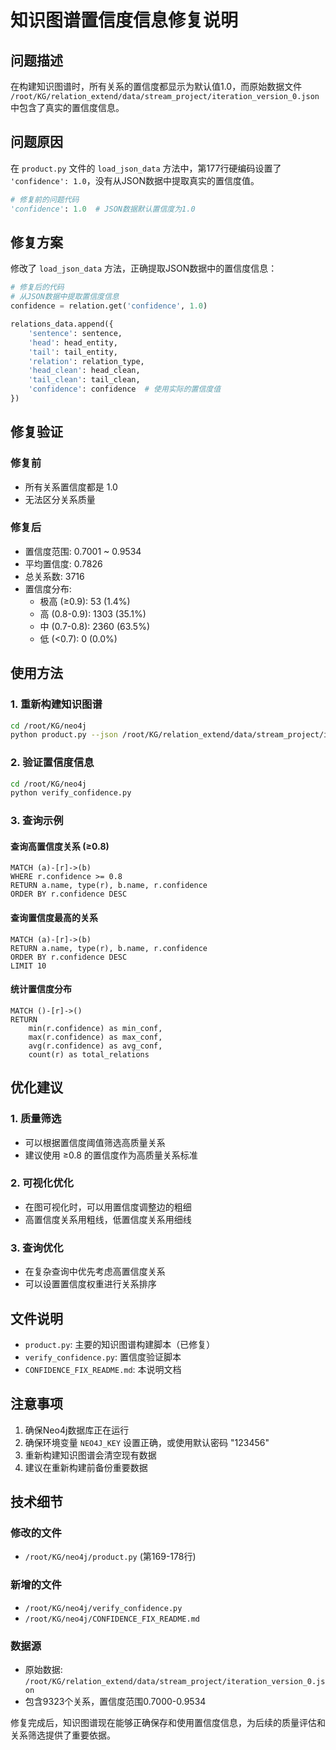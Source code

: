 # 知识图谱置信度信息修复说明

## 问题描述

在构建知识图谱时，所有关系的置信度都显示为默认值1.0，而原始数据文件 `/root/KG/relation_extend/data/stream_project/iteration_version_0.json` 中包含了真实的置信度信息。

## 问题原因

在 `product.py` 文件的 `load_json_data` 方法中，第177行硬编码设置了 `'confidence': 1.0`，没有从JSON数据中提取真实的置信度值。

```python
# 修复前的问题代码
'confidence': 1.0  # JSON数据默认置信度为1.0
```

## 修复方案

修改了 `load_json_data` 方法，正确提取JSON数据中的置信度信息：

```python
# 修复后的代码
# 从JSON数据中提取置信度信息
confidence = relation.get('confidence', 1.0)

relations_data.append({
    'sentence': sentence,
    'head': head_entity,
    'tail': tail_entity,
    'relation': relation_type,
    'head_clean': head_clean,
    'tail_clean': tail_clean,
    'confidence': confidence  # 使用实际的置信度值
})
```

## 修复验证

### 修复前
- 所有关系置信度都是 1.0
- 无法区分关系质量

### 修复后
- 置信度范围: 0.7001 ~ 0.9534
- 平均置信度: 0.7826
- 总关系数: 3716
- 置信度分布:
  - 极高 (≥0.9): 53 (1.4%)
  - 高 (0.8-0.9): 1303 (35.1%)
  - 中 (0.7-0.8): 2360 (63.5%)
  - 低 (<0.7): 0 (0.0%)

## 使用方法

### 1. 重新构建知识图谱

```bash
cd /root/KG/neo4j
python product.py --json /root/KG/relation_extend/data/stream_project/iteration_version_0.json
```

### 2. 验证置信度信息

```bash
cd /root/KG/neo4j
python verify_confidence.py
```

### 3. 查询示例

#### 查询高置信度关系 (≥0.8)
```cypher
MATCH (a)-[r]->(b) 
WHERE r.confidence >= 0.8 
RETURN a.name, type(r), b.name, r.confidence 
ORDER BY r.confidence DESC
```

#### 查询置信度最高的关系
```cypher
MATCH (a)-[r]->(b) 
RETURN a.name, type(r), b.name, r.confidence 
ORDER BY r.confidence DESC 
LIMIT 10
```

#### 统计置信度分布
```cypher
MATCH ()-[r]->()
RETURN 
    min(r.confidence) as min_conf,
    max(r.confidence) as max_conf,
    avg(r.confidence) as avg_conf,
    count(r) as total_relations
```

## 优化建议

### 1. 质量筛选
- 可以根据置信度阈值筛选高质量关系
- 建议使用 ≥0.8 的置信度作为高质量关系标准

### 2. 可视化优化
- 在图可视化时，可以用置信度调整边的粗细
- 高置信度关系用粗线，低置信度关系用细线

### 3. 查询优化
- 在复杂查询中优先考虑高置信度关系
- 可以设置置信度权重进行关系排序

## 文件说明

- `product.py`: 主要的知识图谱构建脚本（已修复）
- `verify_confidence.py`: 置信度验证脚本
- `CONFIDENCE_FIX_README.md`: 本说明文档

## 注意事项

1. 确保Neo4j数据库正在运行
2. 确保环境变量 `NEO4J_KEY` 设置正确，或使用默认密码 "123456"
3. 重新构建知识图谱会清空现有数据
4. 建议在重新构建前备份重要数据

## 技术细节

### 修改的文件
- `/root/KG/neo4j/product.py` (第169-178行)

### 新增的文件
- `/root/KG/neo4j/verify_confidence.py`
- `/root/KG/neo4j/CONFIDENCE_FIX_README.md`

### 数据源
- 原始数据: `/root/KG/relation_extend/data/stream_project/iteration_version_0.json`
- 包含9323个关系，置信度范围0.7000-0.9534

修复完成后，知识图谱现在能够正确保存和使用置信度信息，为后续的质量评估和关系筛选提供了重要依据。